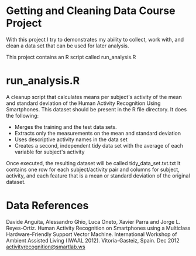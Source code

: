 # Getting and Cleaning Data Course Project
 With this project I try to demonstrates my ability to collect, work with, and clean a data set that can be used for later analysis.
 
 This project contains an R script called run_analysis.R
 
# run_analysis.R
 A cleanup script that calculates means per subject's activity of the mean and standard deviation of the Human Activity Recognition Using Smartphones. This dataset should be present in the R file directory.
It does the following:
 
 * Merges the training and the test data sets.
 * Extracts only the measurements on the mean and standard deviation 
 * Uses descriptive activity names in the data set
 * Creates a second, independent tidy data set with the average of each variable for subject's activity
 
 Once executed, the resulting dataset will be called tidy_data_set.txt.txt
 It contains one row for each subject/activity pair and columns for subject, activity, and each feature that is a mean or  standard deviation of the original dataset.

# Data References
Davide Anguita, Alessandro Ghio, Luca Oneto, Xavier Parra and Jorge L. Reyes-Ortiz. Human Activity Recognition on Smartphones using a Multiclass Hardware-Friendly Support Vector Machine. International Workshop of Ambient Assisted Living (IWAAL 2012). Vitoria-Gasteiz, Spain. Dec 2012 activityrecognition@smartlab.ws

